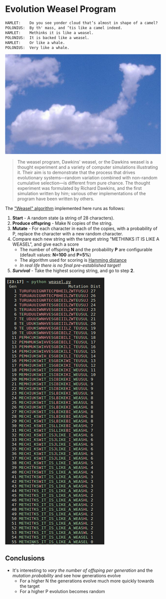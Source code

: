 # Evolution Weasel Program

```
HAMLET:    Do you see yonder cloud that’s almost in shape of a camel?
POLONIUS:  By th' mass, and ’tis like a camel indeed.
HAMLET:    Methinks it is like a weasel.
POLONIUS:  It is backed like a weasel.
HAMLET:    Or like a whale.
POLONIUS:  Very like a whale.
```
![Camel Cloud](images/camel.png)

> The weasel program, Dawkins' weasel, or the Dawkins weasel is a thought experiment and a variety of computer simulations illustrating it. Their aim is to demonstrate that the process that drives evolutionary systems—random variation combined with non-random cumulative selection—is different from pure chance. 
The thought experiment was formulated by Richard Dawkins, and the first simulation written by him; various other implementations of the program have been written by others.
                                                        
The ["Weasel" algorithm](https://en.wikipedia.org/wiki/Weasel_program) implemented here runs as follows:

1. **Start** - A random state (a string of 28 characters).
2. **Produce offspring** - Make N copies of the string.
3. **Mutate** - For each character in each of the copies, with a probability of P, replace the character with a new random character.
4. Compare each new string with the target string "METHINKS IT IS LIKE A WEASEL", and give each a score
    * The number of offspring **N** and the probability **P** are configurable (default values: **N=100** and **P=5%**)
    * The algorithm used for scoring is [Hamming distance](https://en.wikipedia.org/wiki/Hamming_distance)
    * *In real life there is no final pre-established target!*
5. ***Survival*** - Take the highest scoring string, and go to step **2**.

![Evolution](images/run.png)

## Conclusions

* It's interesting to *vary the number of offsping per generation* and the *mutation probability* and see how generations evolve
    * For a higher N the generations evolve much more quickly towards the target
    * For a higher P evolution becomes random


